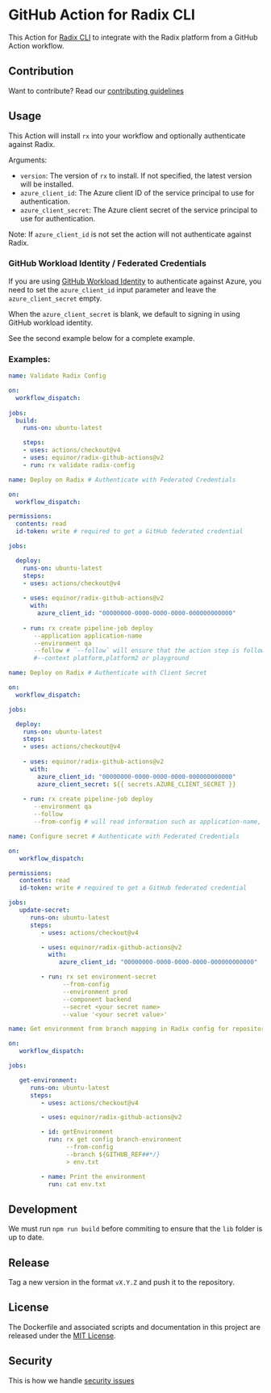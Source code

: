 # GitHub Action for Radix CLI

This Action for [Radix CLI](https://github.com/equinor/radix-cli) to integrate with the Radix platform from a GitHub Action workflow.

## Contribution

Want to contribute? Read our [contributing guidelines](./CONTRIBUTING.md)

## Usage

This Action will install `rx` into your workflow and optionally authenticate against Radix. 

Arguments:
- `version`: The version of `rx` to install. If not specified, the latest version will be installed.
- `azure_client_id`: The Azure client ID of the service principal to use for authentication.
- `azure_client_secret`: The Azure client secret of the service principal to use for authentication. 

Note: If `azure_client_id` is not set the action will not authenticate against Radix.

### GitHub Workload Identity / Federated Credentials

If you are using [GitHub Workload Identity](https://docs.github.com/en/actions/deployment/security-hardening-your-deployments/about-github-workload-identity) to authenticate against Azure, you need to set the `azure_client_id` input parameter and leave the `azure_client_secret`  empty.

When the `azure_client_secret` is blank, we default to signing in using GitHub workload identity.

See the second example below for a complete example.

### Examples:

```yaml
name: Validate Radix Config

on:
  workflow_dispatch:
     
jobs:
  build:
    runs-on: ubuntu-latest

    steps:
    - uses: actions/checkout@v4
    - uses: equinor/radix-github-actions@v2
    - run: rx validate radix-config
```

```yaml
name: Deploy on Radix # Authenticate with Federated Credentials

on:
  workflow_dispatch:

permissions:
  contents: read
  id-token: write # required to get a GitHub federated credential

jobs:

  deploy:
    runs-on: ubuntu-latest
    steps:
    - uses: actions/checkout@v4
      
    - uses: equinor/radix-github-actions@v2
      with:
        azure_client_id: "00000000-0000-0000-0000-000000000000"
        
    - run: rx create pipeline-job deploy
       --application application-name
       --environment qa
       --follow # `--follow` will ensure that the action step is followed, and won't continue until step is complete.
       #--context platform,platform2 or playground
```

```yaml
name: Deploy on Radix # Authenticate with Client Secret

on:
  workflow_dispatch:

jobs:

  deploy:
    runs-on: ubuntu-latest
    steps:
    - uses: actions/checkout@v4
      
    - uses: equinor/radix-github-actions@v2
      with:
        azure_client_id: "00000000-0000-0000-0000-000000000000"
        azure_client_secret: ${{ secrets.AZURE_CLIENT_SECRET }}
        
    - run: rx create pipeline-job deploy
       --environment qa
       --follow 
       --from-config # will read information such as application-name, branch mapping etc from your radixconfig.yaml
```

```yaml
name: Configure secret # Authenticate with Federated Credentials

on:
   workflow_dispatch:

permissions:
   contents: read
   id-token: write # required to get a GitHub federated credential

jobs:
   update-secret:
      runs-on: ubuntu-latest
      steps:
         - uses: actions/checkout@v4

         - uses: equinor/radix-github-actions@v2
           with:
              azure_client_id: "00000000-0000-0000-0000-000000000000"

         - run: rx set environment-secret
               --from-config
               --environment prod
               --component backend
               --secret <your secret name>
               --value '<your secret value>'
```

```yaml
name: Get environment from branch mapping in Radix config for repository

on:
   workflow_dispatch:

jobs:

   get-environment:
      runs-on: ubuntu-latest
      steps:
         - uses: actions/checkout@v4

         - uses: equinor/radix-github-actions@v2

         - id: getEnvironment
           run: rx get config branch-environment 
                --from-config
                --branch ${GITHUB_REF##*/}
                > env.txt

         - name: Print the environment
           run: cat env.txt
```

## Development

We must run `npm run build` before commiting to ensure that the `lib` folder is up to date.

## Release

Tag a new version in the format `vX.Y.Z` and push it to the repository. 

## License

The Dockerfile and associated scripts and documentation in this project are released under the [MIT License](LICENSE).

## Security

This is how we handle [security issues](./SECURITY.md)
